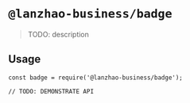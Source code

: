# `@lanzhao-business/badge`

> TODO: description

## Usage

```
const badge = require('@lanzhao-business/badge');

// TODO: DEMONSTRATE API
```
